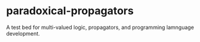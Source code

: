 # paradoxical-propagators
A test bed for multi-valued logic, propagators, and programming lamnguage development.
